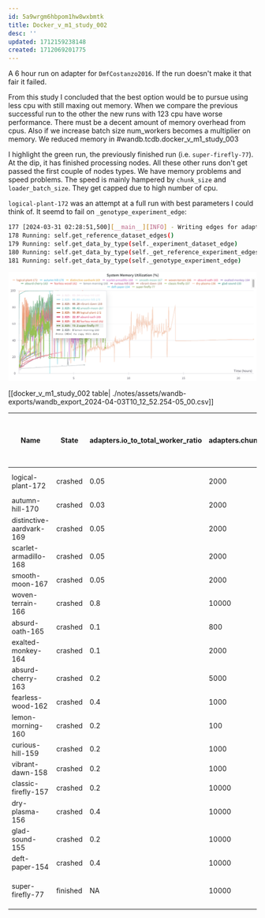 ```yaml
---
id: 5a9wrgm6hbpom1hw8wxbmtk
title: Docker_v_m1_study_002
desc: ''
updated: 1712159238148
created: 1712069201775
---
```


A 6 hour run on adapter for `DmfCostanzo2016`. If the run doesn't make it that fair it failed.

From this study I concluded that the best option would be to pursue using less cpu with still maxing out memory. When we compare the previous successful run to the other the new runs with 123 cpu have worse performance. There must be a decent amount of memory overhead from cpus. Also if we increase batch size num_workers becomes a multiplier on memory. We reduced memory in #wandb.tcdb.docker_v_m1_study_003

I highlight the green run, the previously finished run (i.e. `super-firefly-77`). At the dip, it has finished processing nodes. All these other runs don't get passed the first couple of nodes types. We have memory problems and speed problems. The speed is mainly hampered by `chunk_size` and `loader_batch_size`. They get capped due to high number of cpu.

`logical-plant-172` was an attempt at a full run with best parameters I could think of. It seemd to fail on `_genotype_experiment_edge`:

```bash
177 [2024-03-31 02:28:51,500][__main__][INFO] - Writing edges for adapter: DmfCostanzo2016Adapter
178 Running: self.get_reference_dataset_edges()
179 Running: self.get_data_by_type(self._experiment_dataset_edge)
180 Running: self.get_data_by_type(self._get_reference_experiment_edges)
181 Running: self.get_data_by_type(self._genotype_experiment_edge)
```

![](./assets/images/tags.wandb.tcdb.docker_v_m1_study_002.md.docker_v_m1_study_002-system_memory_utilization.png)

[[docker_v_m1_study_002  table| ./notes/assets/wandb-exports/wandb_export_2024-04-03T10_12_52.254-05_00.csv]]

| Name                     | State    | adapters.io_to_total_worker_ratio | adapters.chunk_size | adapters.loader_batch_size | io_workers | process_workers | num_workers | Runtime | adapters.io_process_worker_ratio | exp                               | Run Greater Than 5 hr 50 min (OOM) |
| ------------------------ | -------- | --------------------------------- | ------------------- | -------------------------- | ---------- | --------------- | ----------- | ------- | -------------------------------- | --------------------------------- | ---------------------------------- |
| logical-plant-172        | crashed  | 0.05                              | 2000                | 500                        | 7          | 116             | 123         | 77021   | NA                               | 17                                | NA (long run)                      |
| autumn-hill-170          | crashed  | 0.03                              | 2000                | 500                        | 4          | 119             | 123         | 21482   | NA                               | 16                                | TRUE                               |
| distinctive-aardvark-169 | crashed  | 0.05                              | 2000                | 1000                       | 7          | 116             | 123         | 17178   | NA                               | 15                                | FALSE                              |
| scarlet-armadillo-168    | crashed  | 0.05                              | 2000                | 500                        | 7          | 116             | 123         | 21481   | NA                               | 14                                | TRUE                               |
| smooth-moon-167          | crashed  | 0.05                              | 2000                | 100                        | 7          | 116             | 123         | 21422   | NA                               | 13                                | TRUE                               |
| woven-terrain-166        | crashed  | 0.8                               | 10000               | 1000                       | 99         | 24              | 123         | 14563   | NA                               | 12                                | FALSE                              |
| absurd-oath-165          | crashed  | 0.1                               | 800                 | 100                        | 13         | 110             | 123         | 21541   | NA                               | 11                                | TRUE                               |
| exalted-monkey-164       | crashed  | 0.1                               | 2000                | 100                        | 13         | 110             | 123         | 21544   | NA                               | 10                                | TRUE                               |
| absurd-cherry-163        | crashed  | 0.2                               | 5000                | 100                        | 25         | 98              | 123         | 21515   | NA                               | 9                                 | TRUE                               |
| fearless-wood-162        | crashed  | 0.4                               | 1000                | 100                        | 50         | 73              | 123         | 21009   | NA                               | 8                                 | TRUE                               |
| lemon-morning-160        | crashed  | 0.2                               | 100                 | 10                         | 25         | 98              | 123         | 21512   | NA                               | 7                                 | TRUE                               |
| curious-hill-159         | crashed  | 0.2                               | 1000                | 10                         | 25         | 98              | 123         | 21573   | NA                               | 6                                 | TRUE                               |
| vibrant-dawn-158         | crashed  | 0.2                               | 1000                | 100                        | 25         | 98              | 123         | 21573   | NA                               | 5                                 | TRUE                               |
| classic-firefly-157      | crashed  | 0.2                               | 10000               | 1000                       | 25         | 98              | 123         | 1913    | NA                               | 1                                 | FALSE                              |
| dry-plasma-156           | crashed  | 0.4                               | 10000               | 100                        | 50         | 73              | 123         | 12244   | NA                               | 4                                 | FALSE                              |
| glad-sound-155           | crashed  | 0.2                               | 10000               | 100                        | 25         | 98              | 123         | 12836   | NA                               | 3                                 | FALSE                              |
| deft-paper-154           | crashed  | 0.4                               | 10000               | 1000                       | 50         | 73              | 123         | 1400    | NA                               | 2                                 | FALSE                              |
| super-firefly-77         | finished | NA                                | 10000               | 1000                       | 13         |                 | 64          | 28365   | 0.2                              | Previous Successful Build, Before | NA (long run)                      |

